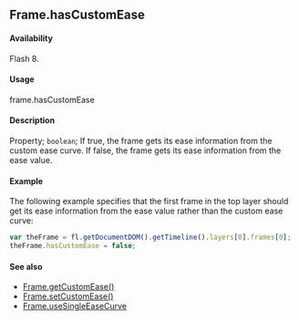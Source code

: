 ## Frame.hasCustomEase

#### Availability

Flash 8.

#### Usage

frame.hasCustomEase

#### Description

Property; `boolean`; If true, the frame gets its ease information from the custom ease curve. If false, the frame gets its ease information from the ease value.

#### Example

The following example specifies that the first frame in the top layer should get its ease information from the ease value rather than the custom ease curve:

```javascript
var theFrame = fl.getDocumentDOM().getTimeline().layers[0].frames[0];
theFrame.hasCustomEase = false;
```

#### See also

- [Frame.getCustomEase()](../Frame_object/Frame6.md)
- [Frame.setCustomEase()](../Frame_object/Frame24.md)
- [Frame.useSingleEaseCurve](../Frame_object/Frame40.md)
